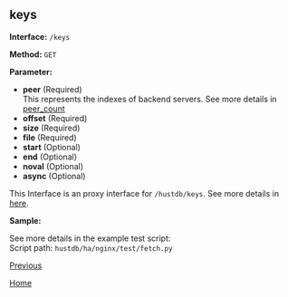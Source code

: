 ## keys ##

**Interface:** `/keys`

**Method:** `GET`

**Parameter:** 

*  **peer** (Required)  
This represents the indexes of backend servers. See more details in [peer_count](peer_count.md)
*  **offset** (Required) 
*  **size** (Required)
*  **file** (Required)
*  **start** (Optional)
*  **end** (Optional)
*  **noval** (Optional)
*  **async** (Optional)

This Interface is an proxy interface for `/hustdb/keys`. See more details in [here](../hustdb/hustdb/keys.md).  

**Sample:**

See more details in the example test script:  
Script path: `hustdb/ha/nginx/test/fetch.py`

[Previous](../ha.md)

[Home](../../index.md)